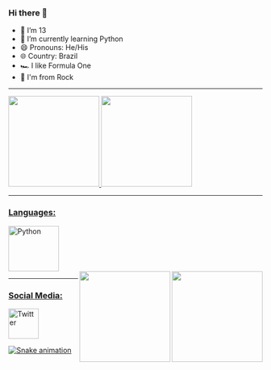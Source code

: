 ### Hi there 👋                                          


- 🔭 I’m 13                                               
- 🌱 I’m currently learning Python                          
- 😄 Pronouns: He/His
- 🌐 Country: Brazil
- 🏎️ I like Formula One
- 🎵 I'm from Rock

------------------------------------------------------------------------------------------------------------------------------------------------

<div align="left">
  <a href="https://github.com/Gabriel-R22">
  <img height="180em" src="https://github-readme-stats.vercel.app/api?username=Gabriel-R22&show_icons=true&theme=dark&include_all_commits=true&count_private=true"/>
  <img height="180em" src="https://github-readme-stats.vercel.app/api/top-langs/?username=Gabriel-R22&layout=compact&langs_count=7&theme=dark"/>
</div>

------------------------------------------------------------------------------------------------------------------------------------------------

### Languages:

<div>
  <a href="https://www.python.org/">
  <img align="center" alt="Python" height="90" width="100" src="https://cdn.jsdelivr.net/gh/devicons/devicon/icons/python/python-original.svg" />
</div>

<div>
  <a href="https://open.spotify.com/playlist/4diZl6gD3aUIcOWl3GnDYF">
  <img align="right" height="180em" src="https://cdn.discordapp.com/attachments/930496753164251227/930517771136163860/eolnd5fsw3o61.jpg"/>
</div>
 
<div>
  <a href="https://en.wikipedia.org/wiki/Ayrton_Senna">
  <img align="right" height="180em" src="http://3.bp.blogspot.com/-STbskeERyy4/UiKF26E5uKI/AAAAAAAAN6s/5d-1GCaBL74/s1600/senna_1993_blog.jpg"/>
</div>
 
------------------------------------------------------------------------------------------------------------------------------------------------

### Social Media:

<div>
  <a href="https://twitter.com/Ga_briel22_">
  <img align="center" alt="Twitter" height="60" width="60" src="https://cdn-icons-png.flaticon.com/512/124/124021.png" />
</div>

![Snake animation](https://github.com/Gabriel-R22/Gabriel-R22/blob/output/github-contribution-grid-snake.svg)
